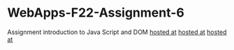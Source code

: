 # WebApps-F22-Assignment-6
Assignment introduction to Java Script and DOM
[hosted at](https://44-563-web-apps-f22.github.io/44563-webapps-assignment-6-vamsikolusu/musician.html)
[hosted at](https://44-563-web-apps-f22.github.io/44563-webapps-assignment-6-vamsikolusu/discount.html)
[hosted at](https://44-563-web-apps-f22.github.io/44563-webapps-assignment-6-vamsikolusu/vacation.html)
